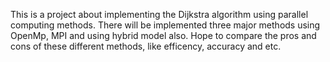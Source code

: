 This is a project about implementing the Dijkstra algorithm using parallel computing methods.
There will be implemented three major methods using OpenMp, MPI and using hybrid model also.
Hope to compare the pros and cons of these different methods, like efficency, accuracy and etc.
